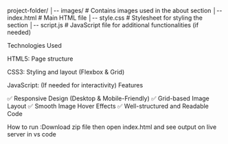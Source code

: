 project-folder/
│-- images/          # Contains images used in the about section
│-- index.html       # Main HTML file
│-- style.css        # Stylesheet for styling the section
│-- script.js        # JavaScript file for additional functionalities (if needed)

Technologies Used

HTML5: Page structure

CSS3: Styling and layout (Flexbox & Grid)

JavaScript: (If needed for interactivity)
Features

✅ Responsive Design (Desktop & Mobile-Friendly)
✅ Grid-based Image Layout
✅ Smooth Image Hover Effects
✅ Well-structured and Readable Code

How to run :Download zip file then open index.html and see output on live server in vs code
